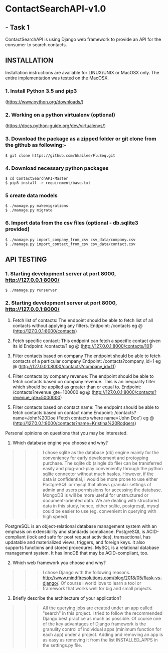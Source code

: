 # ContactSearchAPI-v1.0
## - Task 1

ContactSearchAPI is using Django web framework to provide an API for the consumer to search contacts.

## INSTALLATION

Installation instructions are available for LINUX/UNIX or MacOSX only. The entire implementation was tested on the MacOSX. 
	
### 1. Install Python 3.5 and pip3
(https://www.python.org/downloads/) 

### 2. Working on a python virtualenv (optional)
(https://docs.python-guide.org/dev/virtualenvs/)

###	3. Download the package as a zipped folder or git clone from the github as following:-
```
$ git clone https://github.com/hkailee/FluSeq.git
```

###	4. Download necessary python packages
```
$ cd ContactSearchAPI-Master
$ pip3 install -r requirement/base.txt
```


### 5 create data models
```
$ ./manage.py makemigrations
$ ./manage.py migrate
```

### 6. Import data from the csv files (optional - db.sqlite3 provided)
```
$ ./manage.py import_company_from_csv csv_data/company.csv
$ ./manage.py import_contact_from_csv csv_data/contact.csv
```

## API TESTING

### 1. Starting development server at port 8000, http://127.0.0.1:8000/
```
$ ./manage.py runserver
```

### 2. Starting development server at port 8000, http://127.0.0.1:8000/

1. Fetch list of contacts:
The endpoint should be able to fetch list of all contacts without applying any filters.
Endpoint: /contacts
eg @ (http://127.0.0.1:8000/contacts)

2) Fetch specific contact:
This endpoint can fetch a specific contact given its id
Endpoint: /contacts/1
eg @ (http://127.0.0.1:8000/contacts/101)

3) Filter contacts based on company
The endpoint should be able to fetch contacts of a particular company
Endpoint: /contacts?company_id=1
eg @ (http://127.0.0.1:8000/contacts?company_id=11)

4) Filter contacts by company revenue:
The endpoint should be able to fetch contacts based on company revenue.
This is an inequality filter which should be applied as greater than or equal to.
Endpoint: /contacts?revenue_gte=100000
eg @ (http://127.0.0.1:8000/contacts?revenue_gte=5000000)

5) Filter contacts based on contact name:
The endpoint should be able to fetch contacts based on contact name
Endpoint: /contacts?name=John%20Doe (Fetch contacts where name='John Doe')
eg @ (http://127.0.0.1:8000/contacts?name=Kristina%20Rodgers)


Personal opinions on questions that you may be interested.
1. Which database engine you choose and why?
>>> I chose sqlite as the database (db) engine mainly for the conveniency for early development and protoyping purchase. The sqlite db (single db file) can be transferred easily and plug-and-play conveniently through the python sqlite connector without much hasles. However, if the data is confidential, i would be more prone to use either PostgreSQL or mysql that allows granular settings of admin and users permissions for accessing the database. MongoDB is will be more useful for unstructured or document-oriented data. We are dealing with structured data in this study, hence, either sqlite, postgresql, mysql could be easier to use (eg. convenient in querying with high speed).

PostgreSQL is an object-relational database management system with an emphasis on extensibility and standards compliance. PostgreSQL is ACID-compliant (lock and safe for post request activities), transactional, has updatable and materialized views, triggers, and foreign keys. It also supports functions and stored procedures. MySQL is a relational database management system. It has InnoDB that may be ACID-compliant, too. 

2. Which web framework you choose and why?
>>> I chose Django with the following reasons. http://www.mindfiresolutions.com/blog/2018/05/flask-vs-django/. Of course i world love to learn a tool or framework that works well for big and small projects.

3. Briefly describe the architecture of your application?
>>> All the querying jobs are created under an app called "search" in this project. I tried to follow the recommended Django best practice as much as possible. Of course one of the key advantages of Django framework is the granulity control of individual apps (minimum function for each app) under a project. Adding and removing an app is as easy as removing it from the list INSTALLED_APPS in the settings.py file. 